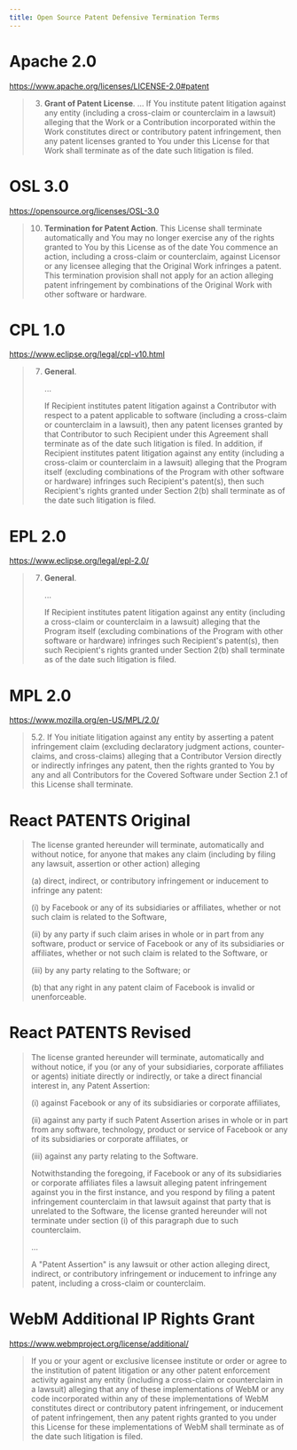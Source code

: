 ```yaml
---
title: Open Source Patent Defensive Termination Terms
---
```


# Apache 2.0

<https://www.apache.org/licenses/LICENSE-2.0#patent>

> 3.  **Grant of Patent License**. ... If You institute patent litigation against any entity (including a cross-claim or counterclaim in a lawsuit) alleging that the Work or a Contribution incorporated within the Work constitutes direct or contributory patent infringement, then any patent licenses granted to You under this License for that Work shall terminate as of the date such litigation is filed.

# OSL 3.0

<https://opensource.org/licenses/OSL-3.0>

> 10. **Termination for Patent Action**.  This License shall terminate automatically and You may no longer exercise any of the rights granted to You by this License as of the date You commence an action, including a cross-claim or counterclaim, against Licensor or any licensee alleging that the Original Work infringes a patent.  This termination provision shall not apply for an action alleging patent infringement by combinations of the Original Work with other software or hardware.

# CPL 1.0

<https://www.eclipse.org/legal/cpl-v10.html>

> 7.  **General**.
> 
>     ...
>
>     If Recipient institutes patent litigation against a Contributor with respect to a patent applicable to software (including a cross-claim or counterclaim in a lawsuit), then any patent licenses granted by that Contributor to such Recipient under this Agreement shall terminate as of the date such litigation is filed. In addition, if Recipient institutes patent litigation against any entity (including a cross-claim or counterclaim in a lawsuit) alleging that the Program itself (excluding combinations of the Program with other software or hardware) infringes such Recipient's patent(s), then such Recipient's rights granted under Section 2(b) shall terminate as of the date such litigation is filed.

# EPL 2.0

<https://www.eclipse.org/legal/epl-2.0/>

> 7.  **General**.
> 
>     ...
>
>     If Recipient institutes patent litigation against any entity (including a cross-claim or counterclaim in a lawsuit) alleging that the Program itself (excluding combinations of the Program with other software or hardware) infringes such Recipient's patent(s), then such Recipient's rights granted under Section 2(b) shall terminate as of the date such litigation is filed.

# MPL 2.0

<https://www.mozilla.org/en-US/MPL/2.0/>

> 5.2.  If You initiate litigation against any entity by asserting a patent infringement claim (excluding declaratory judgment actions, counter-claims, and cross-claims) alleging that a Contributor Version directly or indirectly infringes any patent, then the rights granted to You by any and all Contributors for the Covered Software under Section 2.1 of this License shall terminate.

# React PATENTS Original

> The license granted hereunder will terminate, automatically and without notice, for anyone that makes any claim (including by filing any lawsuit, assertion or other action) alleging 
> 
> (a) direct, indirect, or contributory infringement or inducement to infringe any patent:
> 
> (i) by Facebook or any of its subsidiaries or affiliates, whether or not such claim is related to the Software,
> 
> (ii) by any party if such claim arises in whole or in part from any software, product or service of Facebook or any of its subsidiaries or affiliates, whether or not such claim is related to the Software, or
> 
> (iii) by any party relating to the Software; or
> 
> (b) that any right in any patent claim of Facebook is invalid or unenforceable.

# React PATENTS Revised

> The license granted hereunder will terminate, automatically and without notice, if you (or any of your subsidiaries, corporate affiliates or agents) initiate directly or indirectly, or take a direct financial interest in, any Patent Assertion:
> 
> (i) against Facebook or any of its subsidiaries or corporate affiliates,
> 
> (ii) against any party if such Patent Assertion arises in whole or in part from any software, technology, product or service of Facebook or any of its subsidiaries or corporate affiliates, or
> 
> (iii) against any party relating to the Software.
> 
> Notwithstanding the foregoing, if Facebook or any of its subsidiaries or corporate affiliates files a lawsuit alleging patent infringement against you in the first instance, and you respond by filing a patent infringement counterclaim in that lawsuit against that party that is unrelated to the Software, the license granted hereunder will not terminate under section (i) of this paragraph due to such counterclaim.
> 
> ...
> 
> A "Patent Assertion" is any lawsuit or other action alleging direct, indirect, or contributory infringement or inducement to infringe any patent, including a cross-claim or counterclaim.

# WebM Additional IP Rights Grant

<https://www.webmproject.org/license/additional/>

> If you or your agent or exclusive licensee institute or order or agree to the institution of patent litigation or any other patent enforcement activity against any entity (including a cross-claim or counterclaim in a lawsuit) alleging that any of these implementations of WebM or any code incorporated within any of these implementations of WebM constitutes direct or contributory patent infringement, or inducement of patent infringement, then any patent rights granted to you under this License for these implementations of WebM shall terminate as of the date such litigation is filed.
